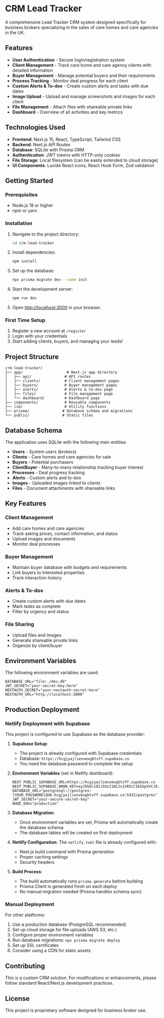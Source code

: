 # CRM Lead Tracker

A comprehensive Lead Tracker CRM system designed specifically for business brokers specializing in the sales of care homes and care agencies in the UK.

## Features

- **User Authentication** - Secure login/registration system
- **Client Management** - Track care home and care agency clients with detailed information
- **Buyer Management** - Manage potential buyers and their requirements
- **Process Tracking** - Monitor deal progress for each client
- **Custom Alerts & To-dos** - Create custom alerts and tasks with due dates
- **Image Upload** - Upload and manage screenshots and images for each client
- **File Management** - Attach files with shareable private links
- **Dashboard** - Overview of all activities and key metrics

## Technologies Used

- **Frontend**: Next.js 15, React, TypeScript, Tailwind CSS
- **Backend**: Next.js API Routes
- **Database**: SQLite with Prisma ORM
- **Authentication**: JWT tokens with HTTP-only cookies
- **File Storage**: Local filesystem (can be easily extended to cloud storage)
- **UI Components**: Lucide React icons, React Hook Form, Zod validation

## Getting Started

### Prerequisites

- Node.js 18 or higher
- npm or yarn

### Installation

1. Navigate to the project directory:
   ```bash
   cd crm-lead-tracker
   ```

2. Install dependencies:
   ```bash
   npm install
   ```

3. Set up the database:
   ```bash
   npx prisma migrate dev --name init
   ```

4. Start the development server:
   ```bash
   npm run dev
   ```

5. Open [http://localhost:3000](http://localhost:3000) in your browser.

### First Time Setup

1. Register a new account at `/register`
2. Login with your credentials
3. Start adding clients, buyers, and managing your leads!

## Project Structure

```
crm-lead-tracker/
├── app/                    # Next.js app directory
│   ├── api/               # API routes
│   ├── clients/           # Client management pages
│   ├── buyers/            # Buyer management pages
│   ├── alerts/            # Alerts & to-dos page
│   ├── files/             # File management page
│   └── dashboard/         # Dashboard page
├── components/            # Reusable components
├── lib/                   # Utility functions
├── prisma/               # Database schema and migrations
└── public/               # Static files
```

## Database Schema

The application uses SQLite with the following main entities:

- **Users** - System users (brokers)
- **Clients** - Care homes and care agencies for sale
- **Buyers** - Potential purchasers
- **ClientBuyer** - Many-to-many relationship tracking buyer interest
- **Processes** - Deal progress tracking
- **Alerts** - Custom alerts and to-dos
- **Images** - Uploaded images linked to clients
- **Files** - Document attachments with shareable links

## Key Features

### Client Management
- Add care homes and care agencies
- Track asking prices, contact information, and status
- Upload images and documents
- Monitor deal processes

### Buyer Management
- Maintain buyer database with budgets and requirements
- Link buyers to interested properties
- Track interaction history

### Alerts & To-dos
- Create custom alerts with due dates
- Mark tasks as complete
- Filter by urgency and status

### File Sharing
- Upload files and images
- Generate shareable private links
- Organize by client/buyer

## Environment Variables

The following environment variables are used:

```env
DATABASE_URL="file:./dev.db"
JWT_SECRET="your-secret-key-here"
NEXTAUTH_SECRET="your-nextauth-secret-here"
NEXTAUTH_URL="http://localhost:3000"
```

## Production Deployment

### Netlify Deployment with Supabase

This project is configured to use Supabase as the database provider:

1. **Supabase Setup**:
   - The project is already configured with Supabase credentials
   - Database: `https://hcgjyajlienvmxgbtvff.supabase.co`
   - You need the database password to complete the setup

2. **Environment Variables** (set in Netlify dashboard):
   ```env
   NEXT_PUBLIC_SUPABASE_URL=https://hcgjyajlienvmxgbtvff.supabase.co
   NEXT_PUBLIC_SUPABASE_ANON_KEY=eyJhbGciOiJIUzI1NiIsInR5cCI6IkpXVCJ9.eyJpc3MiOiJzdXBhYmFzZSIsInJlZiI6ImhjZ2p5YWpsaWVudm14Z2J0dmZmIiwicm9sZSI6ImFub24iLCJpYXQiOjE3NTQ1NjQwNjcsImV4cCI6MjA3MDE0MDA2N30.lcujfofxwRTvHBbxkAcQfSnuULCYhbcYvkmf_RNMHgo
   DATABASE_URL="postgresql://postgres:[YOUR_PASSWORD]@db.hcgjyajlienvmxgbtvff.supabase.co:5432/postgres"
   JWT_SECRET="your-secure-secret-key"
   NODE_ENV="production"
   ```

3. **Database Migration**:
   - Once environment variables are set, Prisma will automatically create the database schema
   - The database tables will be created on first deployment

3. **Netlify Configuration**: The `netlify.toml` file is already configured with:
   - Next.js build command with Prisma generation
   - Proper caching settings
   - Security headers

4. **Build Process**:
   - The build automatically runs `prisma generate` before building
   - Prisma Client is generated fresh on each deploy
   - No manual migration needed (Prisma handles schema sync)

### Manual Deployment

For other platforms:

1. Use a production database (PostgreSQL recommended)
2. Set up cloud storage for file uploads (AWS S3, etc.)
3. Configure proper environment variables
4. Run database migrations: `npx prisma migrate deploy`
5. Set up SSL certificates
6. Consider using a CDN for static assets

## Contributing

This is a custom CRM solution. For modifications or enhancements, please follow standard React/Next.js development practices.

## License

This project is proprietary software designed for business broker use.
